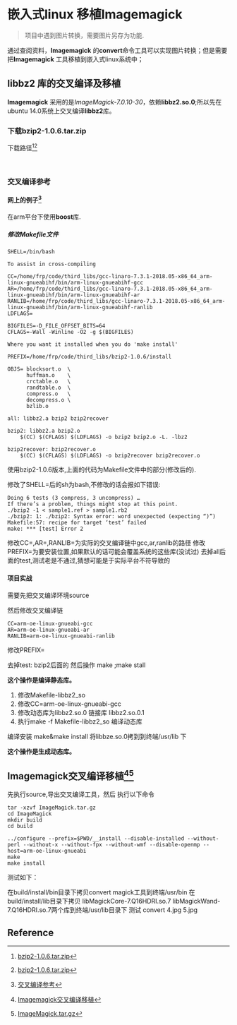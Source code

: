 # 嵌入式linux 移植Imagemagick

> 项目中遇到图片转换，需要图片另存为功能.  

通过查阅资料，**Imagemagick** 的**convert**命令工具可以实现图片转换；但是需要把**Imagemagick** 工具移植到嵌入式linux系统中；  



## libbz2 库的交叉编译及移植

**Imagemagick** 采用的是*ImageMagick-7.0.10-30*，依赖**libbz2.so.0**;所以先在ubuntu 14.0系统上交叉编译**libbz2**库。  

### 下载bzip2-1.0.6.tar.zip

下载路径[^1][^2]

​        

### 交叉编译参考

#### 网上的例子[^3]

在arm平台下使用**boost**库.

##### 修改Makefile文件

```shell
SHELL=/bin/bash

To assist in cross-compiling

CC=/home/frp/code/third_libs/gcc-linaro-7.3.1-2018.05-x86_64_arm-linux-gnueabihf/bin/arm-linux-gnueabihf-gcc
AR=/home/frp/code/third_libs/gcc-linaro-7.3.1-2018.05-x86_64_arm-linux-gnueabihf/bin/arm-linux-gnueabihf-ar
RANLIB=/home/frp/code/third_libs/gcc-linaro-7.3.1-2018.05-x86_64_arm-linux-gnueabihf/bin/arm-linux-gnueabihf-ranlib
LDFLAGS=

BIGFILES=-D_FILE_OFFSET_BITS=64
CFLAGS=-Wall -Winline -O2 -g $(BIGFILES)

Where you want it installed when you do 'make install'

PREFIX=/home/frp/code/third_libs/bzip2-1.0.6/install

OBJS= blocksort.o  \
      huffman.o    \
      crctable.o   \
      randtable.o  \
      compress.o   \
      decompress.o \
      bzlib.o

all: libbz2.a bzip2 bzip2recover

bzip2: libbz2.a bzip2.o
	$(CC) $(CFLAGS) $(LDFLAGS) -o bzip2 bzip2.o -L. -lbz2

bzip2recover: bzip2recover.o
	$(CC) $(CFLAGS) $(LDFLAGS) -o bzip2recover bzip2recover.o
```

使用bzip2-1.0.6版本,上面的代码为Makefile文件中的部分(修改后的).

修改了SHELL=后的sh为bash,不修改的话会报如下错误:

```
Doing 6 tests (3 compress, 3 uncompress) …
If there’s a problem, things might stop at this point.
./bzip2 -1 < sample1.ref > sample1.rb2
./bzip2: 1: ./bzip2: Syntax error: word unexpected (expecting “)”)
Makefile:57: recipe for target ‘test’ failed
make: *** [test] Error 2
```

修改CC=,AR=,RANLIB=为实际的交叉编译链中gcc,ar,ranlib的路径
修改PREFIX=为要安装位置,如果默认的话可能会覆盖系统的这些库(没试过)
去掉all后面的test,测试老是不通过,猜想可能是于实际平台不符导致的

#### 项目实战

需要先把交叉编译环境source 

然后修改交叉编译链 

```shell
CC=arm-oe-linux-gnueabi-gcc
AR=arm-oe-linux-gnueabi-ar
RANLIB=arm-oe-linux-gnueabi-ranlib
```

修改PREFIX=  



去掉test: bzip2后面的
然后操作 make ;make stall

**这个操作是编译静态库。**



1. 修改Makefile-libbz2_so
2. 修改CC=arm-oe-linux-gnueabi-gcc
3. 修改动态库为libbz2.so.0 链接库 libbz2.so.0.1
4. 执行make -f Makefile-libbz2_so 编译动态库

编译安装 make&make install
将libbze.so.0拷到到终端/usr/lib 下

**这个操作是生成动态库。**



## Imagemagick交叉编译移植[^4][^5]

  先执行source,导出交叉编译工具，然后 执行以下命令

```shell
tar -xzvf ImageMagick.tar.gz
cd ImageMagick
mkdir build
cd build   

../configure --prefix=$PWD/__install --disable-installed --without-perl --without-x --without-fpx --without-wmf --disable-openmp --host=arm-oe-linux-gnueabi
make
make install
```

测试如下：

在build/install/bin目录下拷贝convert magick工具到终端/usr/bin
在build/install/lib目录下拷贝  libMagickCore-7.Q16HDRI.so.7 libMagickWand-7.Q16HDRI.so.7两个库到终端/usr/lib目录下
测试 convert 4.jpg 5.jpg



## Reference

[^1]: [bzip2-1.0.6.tar.zip](https://www.onlinedown.net/soft/169551.html)
[^2]: [bzip2-1.0.6.tar.zip](http://www.bzip.org/downloads.html)
[^3]: [交叉编译参考](https://blog.csdn.net/a119258/article/details/103888209)
[^4]: [Imagemagick交叉编译移植](https://www.cnblogs.com/dakewei/p/7471679.html)
[^5]: [ImageMagick.tar.gz](https://github.com/ImageMagick/ImageMagick.git)

